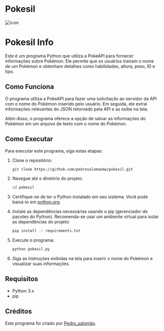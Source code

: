 # Pokesil
![icon](https://github.com/pedrosalomaodw/pokesil/assets/165831201/092e5a98-8909-41dd-b2f0-4b5a4ef4d084)

# Pokesil Info

Este é um programa Python que utiliza a PokeAPI para fornecer informações sobre Pokémon. Ele permite que os usuários insiram o nome de um Pokémon e obtenham detalhes como habilidades, altura, peso, ID e tipo.

## Como Funciona

O programa utiliza a PokeAPI para fazer uma solicitação ao servidor da API com o nome do Pokémon inserido pelo usuário. Em seguida, ele extrai informações relevantes do JSON retornado pela API e as exibe na tela.

Além disso, o programa oferece a opção de salvar as informações do Pokémon em um arquivo de texto com o nome do Pokémon.

## Como Executar

Para executar este programa, siga estas etapas:

1. Clone o repositório:

    ```bash
    git clone https://github.com/pedrosalomaodw/pokesil.git
    ```

2. Navegue até o diretório do projeto:

    ```bash
    cd pokesil
    ```

3. Certifique-se de ter o Python instalado em seu sistema. Você pode baixá-lo em [python.org](https://www.python.org/).

4. Instale as dependências necessárias usando o pip (gerenciador de pacotes do Python). Recomenda-se usar um ambiente virtual para isolar as dependências do projeto:

    ```bash
    pip install -r requirements.txt
    ```

5. Execute o programa:

    ```bash
    python pokesil.py
    ```

6. Siga as instruções exibidas na tela para inserir o nome do Pokémon e visualizar suas informações.

## Requisitos

- Python 3.x
- pip

## Créditos

Este programa foi criado por [Pedro_salomão](https://github.com/pedrosalomaodw/).

